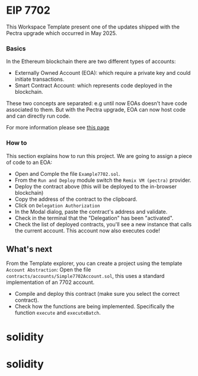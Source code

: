 # EIP 7702

This Workspace Template present one of the updates shipped with the Pectra upgrade which occurred in May 2025.

### Basics

In the Ethereum blockchain there are two different types of accounts:
- Externally Owned Account (EOA): which require a private key and could initiate transactions.
- Smart Contract Account: which represents code deployed in the blockchain.

These two concepts are separated: e.g until now EOAs doesn't have code associated to them.
But with the Pectra upgrade, EOA can now host code and can directly run code.

For more information please see [this page](https://eip7702.io)

### How to

This section explains how to run this project. We are going to assign a piece of code to an EOA:

- Open and Comple the file `Example7702.sol`.
- From the `Run and Deploy` module switch the `Remix VM (pectra)` provider.
- Deploy the contract above (this will be deployed to the in-browser blockchain)
- Copy the address of the contract to the clipboard.
- Click on `Delegation Authorization`
- In the Modal dialog, paste the contract's address and validate.
- Check in the terminal that the "Delegation" has been "activated".
- Check the list of deployed contracts, you'll see a new instance that calls the current account. This account now also executes code!


## What's next

From the Template explorer, you can create a project using the template `Account Abstraction`:
Open the file `contracts/accounts/Simple7702Account.sol`,
this uses a standard implementation of an 7702 account.
- Compile and deploy this contract (make sure you select the correct contract).
- Check how the functions are being implemented. Specifically the function `execute` and `executeBatch`.


# solidity
# solidity
